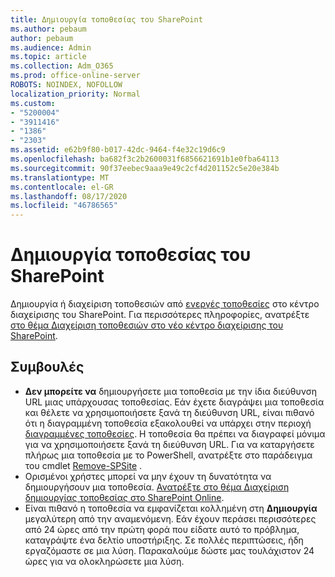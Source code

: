 ```yaml
---
title: Δημιουργία τοποθεσίας του SharePoint
ms.author: pebaum
author: pebaum
ms.audience: Admin
ms.topic: article
ms.collection: Adm_O365
ms.prod: office-online-server
ROBOTS: NOINDEX, NOFOLLOW
localization_priority: Normal
ms.custom:
- "5200004"
- "3911416"
- "1386"
- "2303"
ms.assetid: e62b9f80-b017-42dc-9464-f4e32c19d6c9
ms.openlocfilehash: ba682f3c2b2600031f6856621691b1e0fba64113
ms.sourcegitcommit: 90f37eebec9aaa9e49c2cf4d201152c5e20e384b
ms.translationtype: MT
ms.contentlocale: el-GR
ms.lasthandoff: 08/17/2020
ms.locfileid: "46786565"
---
```

# <a name="create-a-sharepoint-site"></a>Δημιουργία τοποθεσίας του SharePoint

Δημιουργία ή διαχείριση τοποθεσιών από [ενεργές τοποθεσίες](https://admin.microsoft.com/sharepoint?page=sitemanagement&modern=true) στο κέντρο διαχείρισης του SharePoint. Για περισσότερες πληροφορίες, ανατρέξτε [στο θέμα Διαχείριση τοποθεσιών στο νέο κέντρο διαχείρισης του SharePoint](https://docs.microsoft.com/sharepoint/manage-site-creation). 

## <a name="tips"></a>Συμβουλές

- **Δεν μπορείτε να** δημιουργήσετε μια τοποθεσία με την ίδια διεύθυνση URL μιας υπάρχουσας τοποθεσίας. Εάν έχετε διαγράψει μια τοποθεσία και θέλετε να χρησιμοποιήσετε ξανά τη διεύθυνση URL, είναι πιθανό ότι η διαγραμμένη τοποθεσία εξακολουθεί να υπάρχει στην περιοχή [διαγραμμένες τοποθεσίες](https://admin.microsoft.com/sharepoint?page=recyclebin&modern=true). Η τοποθεσία θα πρέπει να διαγραφεί μόνιμα για να χρησιμοποιήσετε ξανά τη διεύθυνση URL. Για να καταργήσετε πλήρως μια τοποθεσία με το PowerShell, ανατρέξτε στο παράδειγμα του cmdlet [Remove-SPSite](https://docs.microsoft.com/sharepoint/manage-sites-in-new-admin-center#delete-a-site) .
- Ορισμένοι χρήστες μπορεί να μην έχουν τη δυνατότητα να δημιουργήσουν μια τοποθεσία. [Ανατρέξτε στο θέμα Διαχείριση δημιουργίας τοποθεσίας στο SharePoint Online](https://docs.microsoft.com/sharepoint/manage-site-creation).
- Είναι πιθανό η τοποθεσία να εμφανίζεται κολλημένη στη **Δημιουργία** μεγαλύτερη από την αναμενόμενη. Εάν έχουν περάσει περισσότερες από 24 ώρες από την πρώτη φορά που είδατε αυτό το πρόβλημα, καταγράψτε ένα δελτίο υποστήριξης. Σε πολλές περιπτώσεις, ήδη εργαζόμαστε σε μια λύση. Παρακαλούμε δώστε μας τουλάχιστον 24 ώρες για να ολοκληρώσετε μια λύση.
